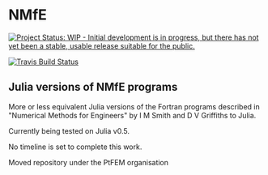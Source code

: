 # NMfE

[![Project Status: WIP - Initial development is in progress, but there has not yet been a stable, usable release suitable for the public.](http://www.repostatus.org/badges/latest/wip.svg)](http://www.repostatus.org/#wip)

[![Travis Build Status](https://travis-ci.org/PtFEM/NMfE.jl.svg?branch=master)](https://travis-ci.org/PtFEM/NMfE.jl)


## Julia versions of NMfE programs

More or less equivalent Julia versions of the Fortran programs described in "Numerical Methods for Engineers" by I M Smith and D V Griffiths to Julia.

Currently being tested on Julia v0.5.

No timeline is set to complete this work.

Moved repository under the PtFEM organisation
